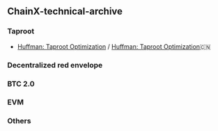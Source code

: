 ## ChainX-technical-archive

### Taproot
- [Huffman: Taproot Optimization](https://github.com/chainx-org/chainx-technical-archive/blob/main/Daiwei/Taproot/01_Huffman:%20Taproot%20Optimization.md) / [Huffman: Taproot Optimization](https://github.com/chainx-org/chainx-technical-archive/blob/main/Daiwei/Taproot/01_Huffman:%20Taproot%E7%9A%84%E4%BC%98%E5%8C%96.md):cn:

### Decentralized red envelope


### BTC 2.0


### EVM


### Others
